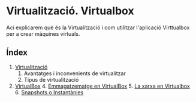 # Virtualització. Virtualbox
Ací explicarem què és la Virtualització i com utilitzar l'aplicació Virttualbox per a crear màquines virtuals.

## Índex
1. [Virtualització](./virtualitzacio.md)
    1. Avantatges i inconvenients de virtualitzar
    2. Tipus de virtualització
3. [VirtualBox](./virtualbox/)
    4. [Emmagatzematge en VirtualBox](./virtualbox/emmagatzematge.md)
    5. [La xarxa en Virtualbox](./virtualbox/xarxa.md)
    6. [Snapshots o Instantànies](./virtualbox/snapshots.md)
